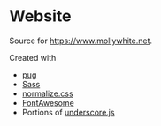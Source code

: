 # Website

Source for https://www.mollywhite.net.

Created with

- [pug](https://pugjs.org)
- [Sass](https://sass-lang.com)
- [normalize.css](https://github.com/necolas/normalize.css/)
- [FontAwesome](https://fontawesome.com/)
- Portions of [underscore.js](https://underscorejs.org/)
